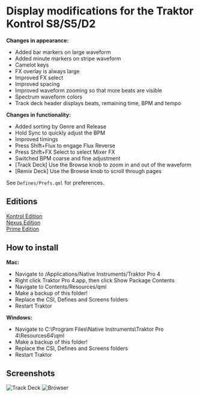 # Display modifications for the Traktor Kontrol S8/S5/D2

**Changes in appearance:**

  - Added bar markers on large waveform
  - Added minute markers on stripe waveform
  - Camelot keys
  - FX overlay is always large
  - Improved FX select
  - Improved spacing
  - Improved waveform zooming so that more beats are visible
  - Spectrum waveform colors
  - Track deck header displays beats, remaining time, BPM and tempo

**Changes in functionality:**

  - Added sorting by Genre and Release
  - Hold Sync to quickly adjust the BPM
  - Improved timings
  - Press Shift+Flux to engage Flux Reverse
  - Press Shift+FX Select to select Mixer FX
  - Switched BPM coarse and fine adjustment
  - [Track Deck] Use the Browse knob to zoom in and out of the waveform
  - [Remix Deck] Use the Browse knob to scroll through pages

See `Defines/Prefs.qml` for preferences.

## Editions

[Kontrol Edition](https://github.com/ErikMinekus/traktor-kontrol-screens/tree/master)\
[Nexus Edition](https://github.com/ErikMinekus/traktor-kontrol-screens/tree/nexus)\
[Prime Edition](https://github.com/ErikMinekus/traktor-kontrol-screens/tree/prime)

## How to install

**Mac:**

  - Navigate to /Applications/Native Instruments/Traktor Pro 4
  - Right click Traktor Pro 4.app, then click Show Package Contents
  - Navigate to Contents/Resources/qml
  - Make a backup of this folder!
  - Replace the CSI, Defines and Screens folders
  - Restart Traktor

**Windows:**

  - Navigate to C:\Program Files\Native Instruments\Traktor Pro 4\Resources64\qml
  - Make a backup of this folder!
  - Replace the CSI, Defines and Screens folders
  - Restart Traktor

## Screenshots

![Track Deck](https://ErikMinekus.github.io/traktor-kontrol-screens/track-deck.jpg)
![Browser](https://ErikMinekus.github.io/traktor-kontrol-screens/browser.jpg)
